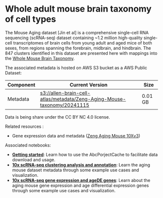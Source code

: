 # Whole adult mouse brain taxonomy of cell types

The Mouse Aging dataset [Jin et al] is a comprehensive single-cell RNA
sequencing (scRNA-seq) dataset containing ~1.2 million high-quality single-cell
transcriptomes of brain cells from young adult and aged mice of both sexes,
from regions spanning the forebrain, midbrain, and hindbrain. The 847 clusters
identified in this dataset are presented here with mappings into the [Whole
Mouse Brain Taxonomy](WMB-taxonomy.md).

The associated metadata is hosted on AWS S3 bucket as a AWS Public Dataset:

| Component | Current Version                                                                                                                                                                 | Size |
|---|---------------------------------------------------------------------------------------------------------------------------------------------------------------------------------|--|
| Metadata | [s3://allen-brain-cell-atlas/metadata/Zeng-Aging-Mouse-taxonomy/20241115](https://allen-brain-cell-atlas.s3.us-west-2.amazonaws.com/index.html#metadata/Zeng-Aging-Mouse-taxonomy/20241115/) | 0.01 GB |

Data is being share under the CC BY NC 4.0 license.

Related resources :
* Gene expression data and metadata ([Zeng Aging Mouse 10Xv3](Zeng_Aging_Mouse_10Xv3))

Associated notebooks:
* [**Getting started**](../notebooks/getting_started.ipynb): Learn how to use
  the AbcPorjectCache to facilitate data download and usage.
* [**10x scRNA-seq clustering analysis and annotation**](../notebooks/Zeng_Aging_Mouse_clustering_analysis_and_annotation.ipynb):
  Learn the aging mouse dataset metadata through some example use cases and
  visualization.
* [**10x scRNA-seq gene expression and ageDE genes**](../notebooks/Zeng_Aging_Mouse_10x_snRNASeq_tutorial.ipynb):
  Learn about the aging mouse gene expression and age differential expression
  genes through some example use cases and visualization.

